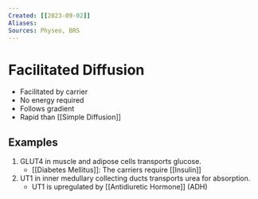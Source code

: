 ```yaml
---
Created: [[2023-09-02]]
Aliases: 
Sources: Physeo, BRS
---
```

# Facilitated Diffusion
- Facilitated by carrier
- No energy required
- Follows gradient
- Rapid than [[Simple Diffusion]]
## Examples
1. GLUT4 in muscle and adipose cells transports glucose. 
   - [[Diabetes Mellitus]]: The carriers require [[Insulin]]
2. UT1 in inner medullary collecting ducts transports urea for absorption. 
   - UT1 is upregulated by [[Antidiuretic Hormone]] (ADH)
